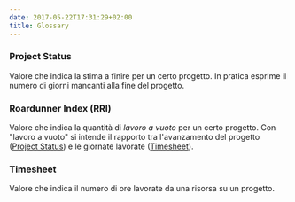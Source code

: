 ```yaml
---
date: 2017-05-22T17:31:29+02:00
title: Glossary
---
```

### Project Status
Valore che indica la stima a finire per un certo progetto. In pratica esprime il numero di giorni mancanti alla fine del progetto.

### Roardunner Index (RRI)
Valore che indica la quantità di *lavoro a vuoto* per un certo progetto. Con "lavoro a vuoto" si intende il rapporto tra l'avanzamento del progetto ([Project Status](/glossary/index/#project-status)) e le giornate lavorate ([Timesheet](/glossary/index/#timesheet)).

### Timesheet
Valore che indica il numero di ore lavorate da una risorsa su un progetto. 



